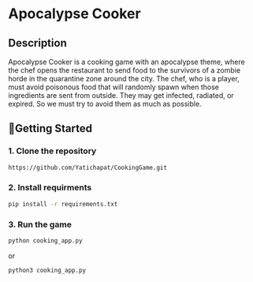 # Apocalypse Cooker

## Description
Apocalypse Cooker is a cooking game with an apocalypse theme, where the chef opens the restaurant to send food to the 
survivors of a zombie horde in the quarantine zone around the city. The chef, who is a player, must avoid poisonous food 
that will randomly spawn when those ingredients are sent from outside. They may get infected, radiated, or expired. So 
we must try to avoid them as much as possible.

## 🚀Getting Started
### 1.  Clone the repository
```bash 
https://github.com/Yatichapat/CookingGame.git
```

### 2.  Install requirments
```bash
pip install -r requirements.txt
```

### 3.  Run the game
```bash
python cooking_app.py
```
or
```bash
python3 cooking_app.py
```

